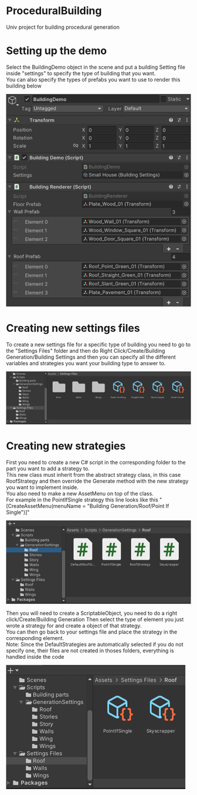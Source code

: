 # ProceduralBuilding
Univ project for building procedural generation


Setting up the demo
=============
Select the BuildingDemo object in the scene and put a building Setting file inside "settings" to specify the type of building that you want.\
You can also specify the types of prefabs you want to use to render this building below

![Alt text](ReadmeImages/BuildingDemo.PNG)

Creating new settings files
=============
To create a new settings file for a specific type of building you need to go to the "Settings Files" folder and then do Right Click/Create/Building Generation/Building Settings and then you can specify all the different variables and strategies you want your building type to answer to.

![Alt text](ReadmeImages/Settings.PNG)

Creating new strategies
=============
First you need to create a new C# script in the corresponding folder to the part you want to add a strategy to.\
This new class must inherit from the abstract strategy class, in this case RoofStrategy and then override the Generate method with the new strategy you want to implement inside.\
You also need to make a new AssetMenu on top of the class.\
For example in the PointIfSingle strategy this line looks like this "[CreateAssetMenu(menuName = "Building Generation/Roof/Point If Single")]"

![Alt text](ReadmeImages/Strategies.PNG)

Then you will need to create a ScriptableObject, you need to do a right click/Create/Building Generation Then select the type of element you just wrote a strategy for and create a object of that strategy.\
You can then go back to your settings file and place the strategy in the corresponding element.\
Note: Since the DefaultStrategies are automatically selected if you do not specify one, their files are not created in thoses folders, everything is handled inside the code

![Alt text](ReadmeImages/StrategiesScriptable.PNG)
